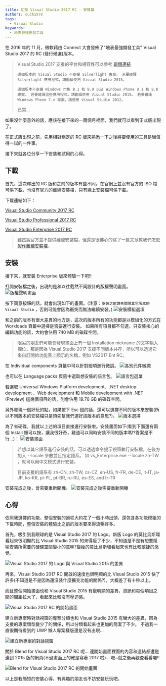 ```yaml
---
title: 初探 Visual Studio 2017 RC - 安裝篇
authors: ouch1978
tags:
  - Visual Studio
keywords:
  - 地表最強開發工具
---
```


在 2016 年的 11 月，微軟藉由 Connect 大會發佈了"地表最強開發工具" Visual Studio 2017 的 RC (發行候選)版本。

> Visual Studio 2017 支援的平台和相容性可以參考 [這個連結](https://www.visualstudio.com/zh-tw/productinfo/vs2017-compatibility-vs "Visual Studio 2017 平台目標及相容性")
>
> `這個版本的 Visual Studio 不支援 Silverlight 專案。 若要維護 Silverlight 應用程式，請繼續使用 Visual Studio 2015。`
>
> `這個版本不支援 Windows 市集 8.1 和 8.0 以及 Windows Phone 8.1 和 8.0 專案。 若要維護這些應用程式，請繼續使用 Visual Studio 2015。 若要維護 Windows Phone 7.x 專案，請使用 Visual Studio 2012。`
>
> 已哭...

如果沒什麼意外的話，應該在接下來的一兩個月裡面，我們就可以看到正式版出現了。

在正式版出現之前，先用相對穩定的 RC 版來熟悉一下之後將要使用的工具是蠻值得一試的一件事。

接下來就各位分享一下安裝和試用的心得。

## 下載

首先，這次釋出的 RC 版和之前的版本有些不同，在官網上並沒有官方的 ISO 檔可供下載，也沒有官方的離線安裝檔，只有線上安裝檔可供下載。

下載連結如下：

[Visual Studio Community 2017 RC](https://aka.ms/vs/15/release/vs_Community.exe "下載 Visual Studio Community 2017 RC")

[Visual Studio Professional 2017 RC](https://aka.ms/vs/15/release/vs_Professional.exe "下載 Visual Studio Professional 2017 RC")

[Visual Studio Enterprise 2017 RC](https://aka.ms/vs/15/release/vs_Enterprise.exe "下載 Visual Studio Enterprise 2017 RC")

> 雖然說官方並不提供離線安裝檔，但還是很佛心的寫了一篇文章教我們怎麼[製作離線安裝檔](https://docs.microsoft.com/zh-tw/visualstudio/install/create-an-offline-installation-of-visual-studio "Create an offline installation of Visual Studio 2017 RC")。

## 安裝

接下來，就安裝 Enterprise 版來體驗一下吧!!

打開安裝檔之後，出現的是和以往截然不同設計的版權聲明畫面。
![版權聲明畫面](01-license-terms.png)

按下同意按鈕的話，就會出現如下的畫面。(注意：`安裝之前請先關閉其它版本的 Visual Studio` ，否則可能會因為衝突而無法繼續安裝。)
![安裝模組選項](02-workloads.png)

和之前的版本有很大差異的地方是，這次的版本所有的功能都是以模組化的方式在 Workloads 頁籤中選擇是否要進行安裝。
如果所有項目都不勾選，只安裝核心的編輯功能的話，大約會佔用 740 MB 的磁碟空間。

> 眼尖的朋友們可能會發現畫面上有一個 Installation nickname 的文字輸入欄位，那是因為 Visual Studio 2017 支援不同版本共存，所以可以透過它來自訂開始功能表上顯示的名稱，例如 VS2017 Ent RC。

在 Individual components 頁籤中可以針對細項進行微調。
![各別元件微調](03-individual-components.png)

也可以在 Language packs 頁籤中選取想安裝的語言包。
![語言包選單](04-language-packs.png)

若選取 Universal Windows Platform development、.NET desktop development 、Web development 和 Mobile development with .NET (Preview) 這幾個項目的話，則會佔用 19.76 GB 的磁碟空間。

另外發現一個好玩的點，如果按下 Esc 鈕的話，還可以選擇不同的版本來安裝(所以不同版本的安裝檔只是預先幫我們選好該版本的意思?)。
![版本選擇](05-versions-selection.png)

為了省硬碟，我就以上述的項目直接進行安裝啦。安裝畫面如下(看到下面還有兩個 Install 鈕可以按，讓我很好奇，難道可以同時安裝不同的版本嗎!?答案是不行...)：
![安裝畫面](06-installation.png)

> 若想以其它語系進行安裝的話，可以透過命令提示視窗執行安裝檔，在後方加入 --locale 參數並且指定語系。
> 如 vs_Enterprise.exe --locale zh-TW ，就可以用中文模式進行安裝。
>
> 目前支援的語系有 zh-CN, zh-TW, cs-CZ, en-US, fr-FR, de-DE, it-IT, ja-JP, ko-KR, pl-PL, pt-BR, ru-RU, es-ES, and tr-TR

安裝完成之後，會需要重新開機。
![安裝完成之後需要重新開機](07-reboot-required.png)

## 心得

依照我選擇的功能，整個安裝的過程大約花了一個小時出頭，還包含各功能模組的下載時間，整個安裝的體驗比之前的版本要來得流暢許多。

首先，吸引到我眼球的是 Visual Studio 2017 的 Logo。新版 Logo 的莫比烏斯環看起來很明顯的比 Visual Studio 2015 的來得瘦了不少，不知道是不是有想要隱喻安裝所需要的硬碟空間變小的意味?變瘦的莫比烏斯環看起來也有比較敏捷的感覺。

![Visual Studio 2017 的 Logo 與 Visual Studio 2015 的差異](08-the-logo-is-changed-for-vs2017.png)

再來，Visual Studio 2017 RC 開啟的速度也很明顯的比 Visual Studio 2015 快了許多(不知道是不是因為還沒裝什麼擴充功能的關係?)，大概差了有十秒以上。

而且整個開始畫面也和 Visual Studio 2015 有蠻明顯的差異，資訊和每個項目之間的間距拉大了，看起來比較沒有壓迫感。

![Visual Studio 2017 RC 的開始畫面](09-start-page-of-visual-studio-2017-rc.png)

建立新專案時對話視窗的專案分類也和 Visual Studio 2015 有蠻大的差異，因為支援的專案類型變少了的關係，所以分類看起來也更加的簡潔了不少。
不過我一直很期待看到的 UWP 懶人專案樣版還是沒有出現...

![建立新專案的對話視窗](10-new-project-dialog.png)

關於 Blend for Visual Studio 2017 RC 呢... 連開始畫面裡面的內容和連結都還是連到 2015 版的網頁(不過畫面上的確是寫著 2017 啦)...
嗯~就之後再觀查看看囉!!

![Blend for Visual Studio 2017 RC 的開始畫面](11-start-page-of-blend-for-vs2017-rc.png)

以上是我簡短的安裝心得，有興趣的朋友也不妨安裝玩玩吧。
